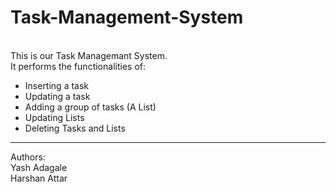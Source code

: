 # Task-Management-System
<br>
This is our Task Managemant System.
<br>
It performs the functionalities of:
<br>

*   Inserting a task
*   Updating a task
*   Adding a group of tasks (A List)
*   Updating Lists
*   Deleting Tasks and Lists

<hr>
Authors: 
<br>
Yash Adagale
<br>
Harshan Attar
